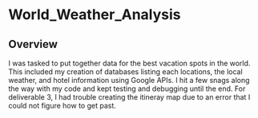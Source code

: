 # World_Weather_Analysis
## Overview
I was tasked to put together data for the best vacation spots in the world. This included my creation of databases listing each locations, the local weather, and hotel information using Google APIs. I hit a few snags along the way with my code and kept testing and debugging until the end. For deliverable 3, I had trouble creating the itineray map due to an error that I could not figure how to get past.
